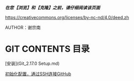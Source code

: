 ***在您【浏览】和【克隆】之前，请仔细阅读该页面***

https://creativecommons.org/licenses/by-nc-nd/4.0/deed.zh

AUTHOR：谢宗南

# GIT CONTENTS 目录

[安装](Git_2.17.0 Setup.md)

[初始化配置，通过SSH连接GitHub](Git_初次运行前的配置并通过SSH连接GitHub.md)

